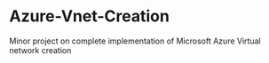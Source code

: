 # Azure-Vnet-Creation
Minor project on complete implementation of Microsoft Azure Virtual network creation
